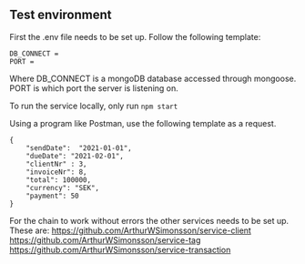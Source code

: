 ## Test environment
First the .env file needs to be set up. Follow the following template:

```
DB_CONNECT =
PORT = 
```
Where DB_CONNECT is a mongoDB database accessed through mongoose.
PORT is which port the server is listening on.

To run the service locally, only run ```npm start```


Using a program like Postman, use the following template as a request.

``` 
{
    "sendDate":  "2021-01-01",
    "dueDate": "2021-02-01",
    "clientNr" : 3,
    "invoiceNr": 8,
    "total": 100000,
    "currency": "SEK",
    "payment": 50
} 
```
For the chain to work without errors the other services needs to be set up. These are: 
https://github.com/ArthurWSimonsson/service-client
https://github.com/ArthurWSimonsson/service-tag
https://github.com/ArthurWSimonsson/service-transaction
